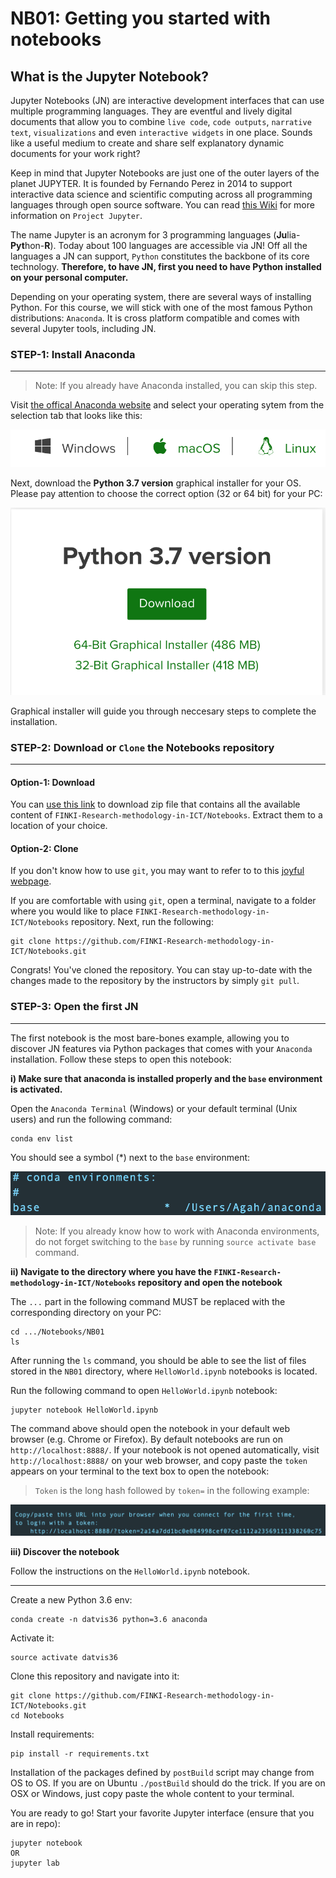 # NB01: Getting you started with notebooks

## What is the Jupyter Notebook? 

Jupyter Notebooks (JN) are interactive development interfaces that can use multiple programming languages. They are eventful and lively digital documents that allow you to combine `live code`, `code outputs`, `narrative text`, `visualizations` and even `interactive widgets` in one place. Sounds like a useful medium to create and share self explanatory dynamic documents for your work right?

Keep in mind that Jupyter Notebooks are just one of the outer layers of the planet JUPYTER. It is founded by Fernando Perez in 2014 to support interactive data science and scientific computing across all programming languages through open source software. You can read [this Wiki](https://en.wikipedia.org/wiki/Project_Jupyter) for more information on `Project Jupyter`. 

The name Jupyter is an acronym for 3 programming languages (**Ju**lia-**Pyt**hon-**R**). Today about 100 languages are accessible via JN! Off all the languages a JN can support, `Python` constitutes the backbone of its core technology. **Therefore, to have JN, first you need to have Python installed on your personal computer.**  

Depending on your operating system, there are several ways of installing Python. For this course, we will stick with one of the most famous Python distributions: `Anaconda`. It is cross platform compatible and comes with several Jupyter tools, including JN. 

### STEP-1: Install Anaconda 
***

> Note: If you already have Anaconda installed, you can skip this step.

Visit [the offical Anaconda website](https://www.anaconda.com/distribution/) and select your operating sytem from the selection tab that looks like this: 

![](os_select.png)

Next, download the **Python 3.7 version** graphical installer for your OS. Please pay attention to choose the correct option (32 or 64 bit) for your PC:

![](version_select.png)

Graphical installer will guide you through neccesary steps to complete the installation.

### STEP-2: Download or `Clone` the Notebooks repository
*** 

#### Option-1: Download 

You can [use this link](https://github.com/FINKI-Research-methodology-in-ICT/Notebooks/archive/master.zip) to download zip file that contains all the available content of `FINKI-Research-methodology-in-ICT/Notebooks`. Extract them to a location of your choice.  

#### Option-2: Clone

If you don't know how to use `git`, you may want to refer to to this [joyful webpage](https://swcarpentry.github.io/git-novice/). 

If you are comfortable with using `git`, open a terminal, navigate to a folder where you would like to place `FINKI-Research-methodology-in-ICT/Notebooks` repository. Next, run the following: 

```
git clone https://github.com/FINKI-Research-methodology-in-ICT/Notebooks.git
```
Congrats! You've cloned the repository. You can stay up-to-date with the changes made to the repository by the instructors by simply `git pull`. 

### STEP-3: Open the first JN  
*** 

The first notebook is the most bare-bones example, allowing you to discover JN features via Python packages that comes with your `Anaconda` installation. Follow these steps to open this notebook: 

**i) Make sure that anaconda is installed properly and the `base` environment is activated.**

Open the `Anaconda Terminal` (Windows) or your default terminal (Unix users) and run the following command: 

```
conda env list
```

You should see a symbol (*) next to the `base` environment:

![](conda_env.png)

> Note: If you already know how to work with Anaconda environments, do not forget switching to the `base` by running `source activate base` command. 

**ii) Navigate to the directory where you have the `FINKI-Research-methodology-in-ICT/Notebooks` repository and open the notebook**

The `...` part in the following command MUST be replaced with the corresponding directory on your PC:

```
cd .../Notebooks/NB01
ls
```

After running the `ls` command, you should be able to see the list of files stored in the `NB01` directory, where `HelloWorld.ipynb` notebooks is located. 

Run the following command to open `HelloWorld.ipynb` notebook: 

```
jupyter notebook HelloWorld.ipynb
```

The command above should open the notebook in your default web browser (e.g. Chrome or Firefox). By default notebooks are run on `http://localhost:8888/`. If your notebook is not opened automatically, visit `http://localhost:8888/` on your web browser, and copy paste the `token` appears on your terminal to the text box to open the notebook: 

> `Token` is the long hash followed by `token=` in the following example: 

![](token.png)

**iii) Discover the notebook**

Follow the instructions on the `HelloWorld.ipynb` notebook. 

*** 










Create a new Python 3.6 env: 

```
conda create -n datvis36 python=3.6 anaconda
```

Activate it:

```
source activate datvis36 
```

Clone this repository and navigate into it:
```
git clone https://github.com/FINKI-Research-methodology-in-ICT/Notebooks.git
cd Notebooks
```

Install requirements: 
```
pip install -r requirements.txt
```
Installation of the packages defined by `postBuild` script may change from OS to OS. If you are on Ubuntu `./postBuild` should do the trick. If you are on OSX or Windows, just copy paste the whole content to your terminal. 

You are ready to go! Start your favorite Jupyter interface (ensure that you are in repo): 

```
jupyter notebook 
OR
jupyter lab
```

